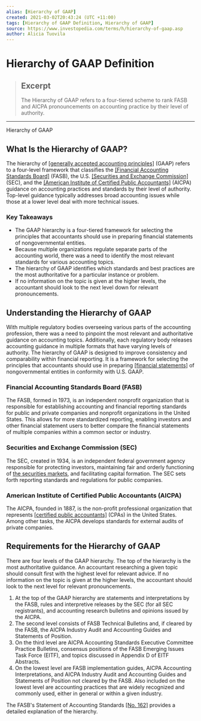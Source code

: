 ```yaml
---
alias: [Hierarchy of GAAP]
created: 2021-03-02T20:43:24 (UTC +11:00)
tags: [Hierarchy of GAAP Definition, Hierarchy of GAAP]
source: https://www.investopedia.com/terms/h/hierarchy-of-gaap.asp
author: Alicia Tuovila
---
```


# Hierarchy of GAAP Definition

> ## Excerpt
> The Hierarchy of GAAP refers to a four-tiered scheme to rank FASB and AICPA pronouncements on accounting practice by their level of authority.

---

Hierarchy of GAAP
## What Is the Hierarchy of GAAP?

The hierarchy of [[generally accepted accounting principles]](https://www.investopedia.com/terms/g/gaap.asp) (GAAP) refers to a four-level framework that classifies the [[Financial Accounting Standards Board]](https://www.investopedia.com/terms/f/fasb.asp) (FASB), the U.S. [[Securities and Exchange Commission]](https://www.investopedia.com/terms/s/sec.asp) (SEC), and the [[American Institute of Certified Public Accountants]](https://www.investopedia.com/terms/a/american-institute-of-certified-public-accountants.asp) (AICPA) guidance on accounting practices and standards by their level of authority. Top-level guidance typically addresses broad accounting issues while those at a lower level deal with more technical issues.

### Key Takeaways

-   The GAAP hierarchy is a four-tiered framework for selecting the principles that accountants should use in preparing financial statements of nongovernmental entities.
-   Because multiple organizations regulate separate parts of the accounting world, there was a need to identify the most relevant standards for various accounting topics.
-   The hierarchy of GAAP identifies which standards and best practices are the most authoritative for a particular instance or problem.
-   If no information on the topic is given at the higher levels, the accountant should look to the next level down for relevant pronouncements.

## Understanding the Hierarchy of GAAP

With multiple regulatory bodies overseeing various parts of the accounting profession, there was a need to pinpoint the most relevant and authoritative guidance on accounting topics. Additionally, each regulatory body releases accounting guidance in multiple formats that have varying levels of authority. The hierarchy of GAAP is designed to improve consistency and comparability within financial reporting. It is a framework for selecting the principles that accountants should use in preparing [[financial statements]](https://www.investopedia.com/terms/f/financial-statements.asp) of nongovernmental entities in conformity with U.S. GAAP.

### Financial Accounting Standards Board (FASB)

The FASB, formed in 1973, is an independent nonprofit organization that is responsible for establishing accounting and financial reporting standards for public and private companies and nonprofit organizations in the United States. This allows for more standardized reporting, enabling investors and other financial statement users to better compare the financial statements of multiple companies within a common sector or industry.

### Securities and Exchange Commission (SEC)

The SEC, created in 1934, is an independent federal government agency responsible for protecting investors, maintaining fair and orderly functioning of [the securities markets](https://www.investopedia.com/ask/answers/08/security-market-usa.asp), and facilitating capital formation. The SEC sets forth reporting standards and regulations for public companies.

### American Institute of Certified Public Accountants (AICPA)

The AICPA, founded in 1887, is the non-profit professional organization that represents [[certified public accountants]](https://www.investopedia.com/terms/c/cpa.asp) (CPAs) in the United States. Among other tasks, the AICPA develops standards for external audits of private companies.

## Requirements for the Hierarchy of GAAP

There are four levels of the GAAP hierarchy. The top of the hierarchy is the most authoritative guidance. An accountant researching a given topic should consult first with the highest level for relevant advice. If no information on the topic is given at the higher levels, the accountant should look to the next level for relevant pronouncements.

1.  At the top of the GAAP hierarchy are statements and interpretations by the FASB, rules and interpretive releases by the SEC (for all SEC registrants), and accounting research bulletins and opinions issued by the AICPA.
2.  The second level consists of FASB Technical Bulletins and, if cleared by the FASB, the AICPA Industry Audit and Accounting Guides and Statements of Position.
3.  On the third level are AICPA Accounting Standards Executive Committee Practice Bulletins, consensus positions of the FASB Emerging Issues Task Force (EITF), and topics discussed in Appendix D of EITF Abstracts.
4.  On the lowest level are FASB implementation guides, AICPA Accounting Interpretations, and AICPA Industry Audit and Accounting Guides and Statements of Position not cleared by the FASB. Also included on the lowest level are accounting practices that are widely recognized and commonly used, either in general or within a given industry.

The FASB's Statement of Accounting Standards [[No. 162]](https://www.fasb.org/jsp/FASB/Document_C/DocumentPage?cid=1218220125621&acceptedDisclaimer=true) provides a detailed explanation of the hierarchy.
